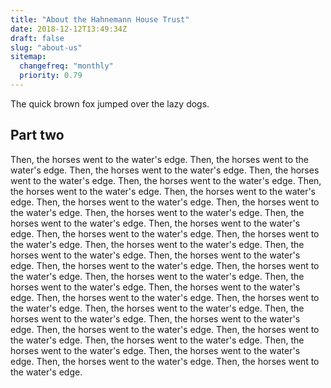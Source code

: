 ```yaml
---
title: "About the Hahnemann House Trust"
date: 2018-12-12T13:49:34Z
draft: false
slug: "about-us"
sitemap:
  changefreq: "monthly"
  priority: 0.79
---
```


The quick brown fox jumped over the lazy dogs.
## Part two

Then, the horses went to the water's edge.
Then, the horses went to the water's edge.
Then, the horses went to the water's edge.
Then, the horses went to the water's edge.
Then, the horses went to the water's edge.
Then, the horses went to the water's edge.
Then, the horses went to the water's edge.
Then, the horses went to the water's edge.
Then, the horses went to the water's edge.
Then, the horses went to the water's edge.
Then, the horses went to the water's edge.
Then, the horses went to the water's edge.
Then, the horses went to the water's edge.
Then, the horses went to the water's edge.
Then, the horses went to the water's edge.
Then, the horses went to the water's edge.
Then, the horses went to the water's edge.
Then, the horses went to the water's edge.
Then, the horses went to the water's edge.
Then, the horses went to the water's edge.
Then, the horses went to the water's edge.
Then, the horses went to the water's edge.
Then, the horses went to the water's edge.
Then, the horses went to the water's edge.
Then, the horses went to the water's edge.
Then, the horses went to the water's edge.
Then, the horses went to the water's edge.
Then, the horses went to the water's edge.
Then, the horses went to the water's edge.
Then, the horses went to the water's edge.
Then, the horses went to the water's edge.
Then, the horses went to the water's edge.
Then, the horses went to the water's edge.
Then, the horses went to the water's edge.
